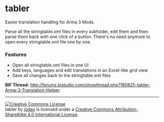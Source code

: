 tabler
======

Easier translation handling for Arma 3 Mods.

Parse all the stringtable.xml files in every subfolder, edit them and then parse them back with one click of a button. There's no need anymore to open every stringtable.xml file one by one.

### Features
* Open all stringtable.xml files in one UI
* Add keys, languages and edit translations in an Excel-like grid view
* Save all changes back to the stringtable.xml files


**BIF Thread:** http://forums.bistudio.com/showthread.php?180825-tabler-Arma-3-Translation-Helper


---

<a rel="license" href="http://creativecommons.org/licenses/by-sa/4.0/"><img alt="Creative Commons License" style="border-width:0" src="https://i.creativecommons.org/l/by-sa/4.0/80x15.png" /></a><br /><span xmlns:dct="http://purl.org/dc/terms/" property="dct:title">tabler</span> by <a xmlns:cc="http://creativecommons.org/ns#" href="https://github.com/jodav" property="cc:attributionName" rel="cc:attributionURL">jodav</a> is licensed under a <a rel="license" href="http://creativecommons.org/licenses/by-sa/4.0/">Creative Commons Attribution-ShareAlike 4.0 International License</a>.
